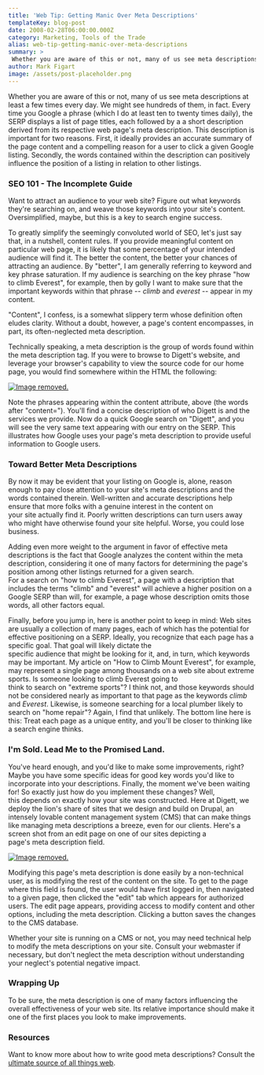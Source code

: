 ```yaml
---
title: 'Web Tip: Getting Manic Over Meta Descriptions'
templateKey: blog-post
date: 2008-02-28T06:00:00.000Z
category: Marketing, Tools of the Trade
alias: web-tip-getting-manic-over-meta-descriptions
summary: > 
 Whether you are aware of this or not, many of us see meta descriptions at least a few times every day. We might see hundreds of them, in fact. Every time you Google a phrase (which I do at least ten to twenty times daily), the SERP displays a list of page titles, each followed by a a short description derived from its respective web page's meta description.
author: Mark Figart
image: /assets/post-placeholder.png
---
```


Whether you are aware of this or not, many of us see meta descriptions at least a few times every day. We might see hundreds of them, in fact. Every time you Google a phrase (which I do at least ten to twenty times daily), the SERP displays a list of page titles, each followed by a a short description derived from its respective web page's meta description. This description is important for two reasons. First, it ideally provides an accurate summary of the page content and a compelling reason for a user to click a given Google listing. Secondly, the words contained within the description can positively influence the position of a listing in relation to other listings.

### SEO 101 - The Incomplete Guide

Want to attract an audience to your web site? Figure out what keywords they're searching on, and weave those keywords into your site's content. Oversimplified, maybe, but this is a key to search engine success.

To greatly simplify the seemingly convoluted world of SEO, let's just say that, in a nutshell, content rules. If you provide meaningful content on particular web page, it is likely that some percentage of your intended audience will find it. The better the content, the better your chances of attracting an audience. By "better", I am generally referring to keyword and key phrase saturation. If my audience is searching on the key phrase "how to climb Everest", for example, then by golly I want to make sure that the important keywords within that phrase -- _climb_ and _everest_ -- appear in my content.

"Content", I confess, is a somewhat slippery term whose definition often eludes clarity. Without a doubt, however, a page's content encompasses, in part, its often-neglected meta description.

Technically speaking, a meta description is the group of words found within the meta description tag. If you were to browse to Digett's website, and leverage your browser's capability to view the source code for our home page, you would find somewhere within the HTML the following:

> <meta name="description" content="Web marketing, publishing and design for the web from a Boerne, Texas based interactive media and marketing firm. Our Services include search engine marketing, search engine optimization, email campaigns, drupal  
> customization and content management." />

[![Image removed.](/core/misc/icons/e32700/error.svg "This image has been removed. For security reasons, only images from the local domain are allowed.")](/imce/browse "Add image to imceimage")

Note the phrases appearing within the content attribute, above (the words after "content="). You'll find a concise description of who Digett is and the services we provide. Now do a quick Google search on "Digett", and you will see the very same text appearing with our entry on the SERP. This illustrates how Google uses your page's meta description to provide useful information to Google users.

### Toward Better Meta Descriptions

By now it may be evident that your listing on Google is, alone, reason enough to pay close attention to your site's meta descriptions and the words contained therein. Well-written and accurate descriptions help ensure that more folks with a genuine interest in the content on  
your site actually find it. Poorly written descriptions can turn users away who might have otherwise found your site helpful. Worse, you could lose business.

Adding even more weight to the argument in favor of effective meta descriptions is the fact that Google analyzes the content within the meta description, considering it one of many factors for determining the page's position among other listings returned for a given search.  
For a search on "how to climb Everest", a page with a description that includes the terms "climb" and "everest" will achieve a higher position on a Google SERP than will, for example, a page whose description omits those words, all other factors equal.

Finally, before you jump in, here is another point to keep in mind: Web sites are usually a collection of many pages, each of which has the potential for effective positioning on a SERP. Ideally, you recognize that each page has a specific goal. That goal will likely dictate the  
specific audience that might be looking for it, and, in turn, which keywords may be important. My article on "How to Climb Mount Everest", for example, may represent a single page among thousands on a web site about extreme sports. Is someone looking to climb Everest going to  
think to search on "extreme sports"? I think not, and those keywords should not be considered nearly as important to that page as the keywords _climb_ and _Everest_. Likewise, is someone searching for a local plumber likely to search on "home repair"? Again, I find that unlikely. The bottom line here is this: Treat each page as a unique entity, and you'll be closer to thinking like a search engine thinks.

### I'm Sold. Lead Me to the Promised Land.

You've heard enough, and you'd like to make some improvements, right? Maybe you have some specific ideas for good key words you'd like to incorporate into your descriptions. Finally, the moment we've been waiting for! So exactly just how do you implement these changes? Well,  
this depends on exactly how your site was constructed. Here at Digett, we deploy the lion's share of sites that we design and build on Drupal, an intensely lovable content management system (CMS) that can make things like managing meta descriptions a breeze, even for our clients. Here's a screen shot from an edit page on one of our sites depicting a  
page's meta description field.

[![Image removed.](/core/misc/icons/e32700/error.svg "This image has been removed. For security reasons, only images from the local domain are allowed.")](/imce/browse "Add image to imceimage")

Modifying this page's meta description is done easily by a non-technical user, as is modifying the rest of the content on the site. To get to the page where this field is found, the user would have first logged in, then navigated to a given page, then clicked the "edit" tab which appears for authorized users. The edit page appears, providing access to modify content and other options, including the meta description. Clicking a button saves the changes to the CMS database.

Whether your site is running on a CMS or not, you may need technical help to modify the meta descriptions on your site. Consult your webmaster if necessary, but don't neglect the meta description without understanding your neglect's potential negative impact.

### Wrapping Up

To be sure, the meta description is one of many factors influencing the overall effectiveness of your web site. Its relative importance should make it one of the first places you look to make improvements.

### Resources

Want to know more about how to write good meta descriptions? Consult the [ultimate source of all things web](http://googlewebmastercentral.blogspot.com/2007/09/improve-snippets-with-meta-description.html).